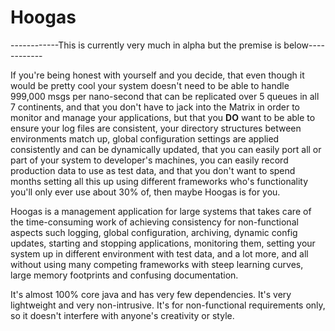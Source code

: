 # Hoogas

------------This is currently very much in alpha but the premise is below------------

If you're being honest with yourself and you decide, that even though it would be pretty cool your system doesn't need to be able to handle 999,000 msgs per nano-second that can be replicated over 5 queues in all 7 continents, and that you don't have to jack into the Matrix in order to monitor and manage your applications, but that you **DO** want to be able to ensure your log files are consistent, your directory structures between environments match up, global configuration settings are applied consistently and can be dynamically updated, that you can easily port all or part of your system to developer's machines, you can easily record production data to use as test data, and that you don't want to spend months setting all this up using different frameworks who's functionality you'll only ever use about 30% of, then maybe Hoogas is for you.

Hoogas is a management application for large systems that takes care of the time-consuming work of achieving consistency for non-functional aspects such logging, global configuration, archiving, dynamic config updates, starting and stopping applications, monitoring them, setting your system up in different environment with test data, and a lot more, and all without using many competing frameworks with steep learning curves, large memory footprints and confusing documentation.

It's almost 100% core java and has very few dependencies.  It's very lightweight and very non-intrusive.  It's for non-functional requirements only, so it doesn't interfere with anyone's creativity or style.  
